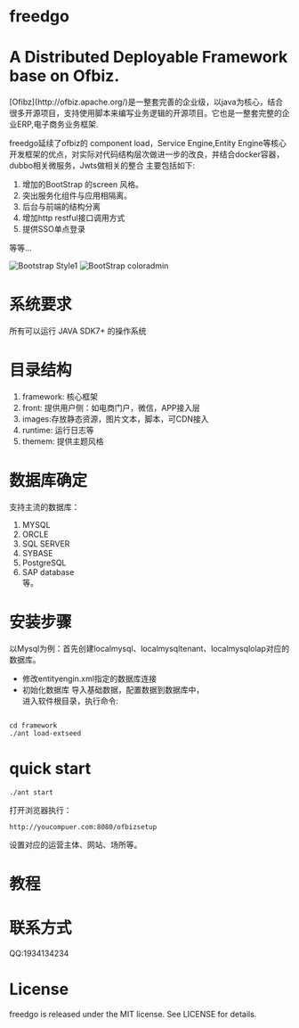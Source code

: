  freedgo
==========

<h1>A Distributed Deployable Framework base on Ofbiz.</h1>

<p>[Ofibz](http://ofbiz.apache.org/)是一整套完善的企业级，以java为核心，结合很多开源项目，支持使用脚本来编写业务逻辑的开源项目。它也是一整套完整的企业ERP,电子商务业务框架.</p>
<p>freedgo延续了ofbiz的 component load，Service Engine,Entity Engine等核心开发框架的优点，对实际对代码结构层次做进一步的改良，并结合docker容器，dubbo相关微服务，Jwts做相关的整合
主要包括如下:</p>
<ol>
<li> 增加的BootStrap 的screen 风格。</li>
<li>突出服务化组件与应用相隔离。</li>
<li>后台与前端的结构分离</li>
<li>增加http restful接口调用方式</li>
<li>提供SSO单点登录</li>
</ol>
等等...

![Bootstrap Style1](http://7xqqm0.com1.z0.glb.clouddn.com/images/themes/adminlet/screenshot.jpg)
![BootStrap coloradmin](http://7xqqm0.com1.z0.glb.clouddn.com/images/themes/coloradmin/screenshot.png) 

<h1>系统要求</h1>

所有可以运行 JAVA SDK7+ 的操作系统

<h1>目录结构</h1>

<ol>
<li>framework: 核心框架</li>
<li>front: 提供用户侧：如电商门户，微信，APP接入层</li>
<li>images:存放静态资源，图片文本，脚本，可CDN接入</li>
<li>runtime: 运行日志等</li>
<li>themem: 提供主题风格</li>
</ol>
<h1>数据库确定</h1>
	支持主流的数据库：
	<ol>
    <li>MYSQL</li>
	<li>ORCLE</li>
	<li>SQL SERVER</li>
	<li>SYBASE</li>
	<li>PostgreSQL</li>
	<li>SAP database</li>
	等。
	</ol>
<h1>安装步骤</h1>

以Mysql为例：首先创建localmysql、localmysqltenant、localmysqlolap对应的数据库。
+ 修改entityengin.xml指定的数据库连接
+ 初始化数据库
	导入基础数据，配置数据到数据库中，	
	进入软件根目录，执行命令:
<pre><code>
cd framework
./ant load-extseed	 
</code></pre>
<h1>quick start</h1>

<pre><code>./ant start</code></pre>
打开浏览器执行：
<pre><code>http://youcompuer.com:8080/ofbizsetup</code></pre>
设置对应的运营主体、网站、场所等。
<h1>教程</h1>
<h1>联系方式</h1>
QQ:1934134234
<h1>License</h1>
freedgo is released under the MIT license. See LICENSE for details.